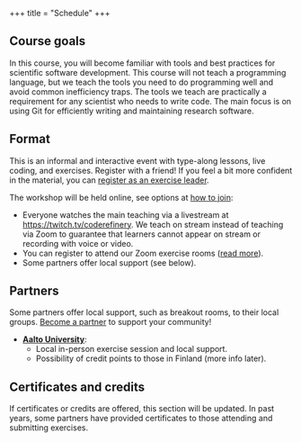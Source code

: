 +++
title = "Schedule"
+++

## Course goals

In this course, you will become familiar with tools and best practices for
scientific software development. This course will not teach a programming
language, but we teach the tools you need to do programming well and avoid
common inefficiency traps. The tools we teach are practically a requirement for
any scientist who needs to write code. The main focus is on using
Git for efficiently writing and maintaining research software.


## Format

This is an informal and interactive event with type-along lessons, live coding,
and exercises. Register with a friend!  If you feel a bit more confident in the
material, you can [register as an exercise leader](volunteer/).

The workshop will be held online, see options at [how to
join](join/):

- Everyone watches the main teaching via a livestream at
  <https://twitch.tv/coderefinery>. We teach on stream instead of teaching
  via Zoom to guarantee that learners cannot appear on stream or recording
  with voice or video.
- You can register to attend our Zoom exercise rooms
  ([read more](join/)).
- Some partners offer local support (see below).


## Partners

Some partners offer local support, such as breakout rooms, to their local
groups. [Become a partner](https://coderefinery.org/organization/partners/) to
support your community!

- [**Aalto University**](https://scicomp.aalto.fi/):
  - Local in-person exercise session and local support.
  - Possibility of credit points to those in Finland (more info later).


## Certificates and credits

If certificates or credits are offered, this section will be updated.  In
past years, some partners have provided certificates to those attending and
submitting exercises.
